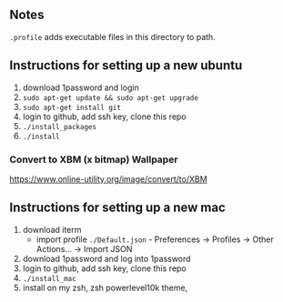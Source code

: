 ## Notes

`.profile` adds executable files in this directory to path.

## Instructions for setting up a new ubuntu

1. download 1password and login
1. `sudo apt-get update && sudo apt-get upgrade`
1. `sudo apt-get install git`
1. login to github, add ssh key, clone this repo
1. `./install_packages`
1. `./install`

### Convert to XBM (x bitmap) Wallpaper

https://www.online-utility.org/image/convert/to/XBM

## Instructions for setting up a new mac

1. download iterm
    - import profile `./Default.json` - Preferences -> Profiles -> Other Actions... -> Import JSON
1. download 1password and log into 1password
1. login to github, add ssh key, clone this repo
1. `./install_mac`
1. install on my zsh, zsh powerlevel10k theme, 
